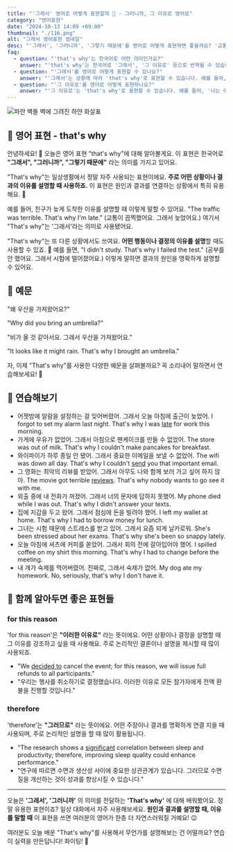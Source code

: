 ```yaml
---
title: "'그래서' 영어로 어떻게 표현할까 🌟 - 그러니까, 그 이유로 영어로"
category: "영어표현"
date: "2024-10-13 14:09 +09:00"
thumbnail: "./116.png"
alt: "그래서 영어표현 썸네일"
desc: "'그래서', '그러니까', '그렇기 때문에'를 영어로 어떻게 표현하면 좋을까요? '교통이 끔찍했어요. 그래서 늦었어요.', '공부를 안 했어요. 그래서 시험에 떨어졌어요.' 등을 영어로 표현하는 법을 배워봅시다. 다양한 예문을 통해서 연습하고 본인의 표현으로 만들어 보세요."
faq:
  - question: "'that's why'는 한국어로 어떤 의미인가요?"
    answer: "'that's why'는 한국어로 '그래서', '그 이유로' 등으로 번역될 수 있습니다. 주로 앞서 언급한 이유나 상황을 설명할 때 사용됩니다."
  - question: "'그래서'를 영어로 어떻게 표현할 수 있나요?"
    answer: "'그래서'는 상황에 따라 'that's why'로 표현할 수 있습니다. 예를 들어, '비가 와서 우리는 집에 있었어. 그래서 우리는 영화를 봤어'는 'It was raining, so we stayed home. That's why we watched a movie.'로 말할 수 있습니다."
  - question: "'그 이유로'를 영어로 어떻게 표현하나요?"
    answer: "'그 이유로'는 'that's why'로 표현할 수 있습니다. 예를 들어, '나는 이 일을 잘 해냈어. 그 이유로 상을 받았어'는 'I did well on this task. That's why I received an award.'로 표현할 수 있습니다."
---
```


![파란 벽돌 벽에 그려진 하얀 화살표](./116-1.jpg)

## 🌟 영어 표현 - that's why

안녕하세요! 👋 오늘은 영어 표현 "that's why"에 대해 알아볼게요. 이 표현은 한국어로 **"그래서", "그러니까", "그렇기 때문에"** 라는 의미를 가지고 있어요.

"That's why"는 일상생활에서 정말 자주 사용되는 표현이에요. **주로 어떤 상황이나 결과의 이유를 설명할 때 사용하죠.** 이 표현은 원인과 결과를 연결하는 상황에서 특히 유용해요. 🧠

예를 들어, 친구가 늦게 도착한 이유를 설명할 때 이렇게 말할 수 있어요. "The traffic was terrible. That's why I'm late." (교통이 끔찍했어요. 그래서 늦었어요.) 여기서 "That's why"는 '그래서'라는 의미로 사용됐어요.

"That's why"는 또 다른 상황에서도 쓰여요. **어떤 행동이나 결정의 이유를 설명**할 때도 사용할 수 있죠. 🤔 예를 들면, "I didn't study. That's why I failed the test." (공부를 안 했어요. 그래서 시험에 떨어졌어요.) 이렇게 말하면 결과의 원인을 명확하게 설명할 수 있어요.

## 📖 예문

"왜 우산을 가져왔어요?"

"Why did you bring an umbrella?"

"비가 올 것 같아서요. 그래서 우산을 가져왔어요."

"It looks like it might rain. That's why I brought an umbrella."

자, 이제 "That's why"를 사용한 다양한 예문을 살펴볼까요? 꼭 소리내어 말하면서 연습해보세요! 🚀

## 💬 연습해보기

<ul data-interactive-list>
  <li data-interactive-item>
    <span data-toggler>어젯밤에 알람을 설정하는 걸 잊어버렸어. 그래서 오늘 아침에 출근이 늦었어.</span>
    <span data-answer>I forgot to set my alarm last night. That's why I was <a href="/blog/in-english/391.late/">late</a> for work this morning.</span>
  </li>
  <li data-interactive-item>
    <span data-toggler>가게에 우유가 없었어. 그래서 아침으로 팬케이크를 만들 수 없었어.</span>
    <span data-answer>The store was out of milk. That's why I couldn't make pancakes for breakfast.</span>
  </li>
  <li data-interactive-item>
    <span data-toggler>와이파이가 하루 종일 안 됐어. 그래서 중요한 이메일을 보낼 수 없었어.</span>
    <span data-answer>The wifi was down all day. That's why I couldn't <a href="/blog/in-english/292.send/">send</a> you that important email.</span>
  </li>
  <li data-interactive-item>
    <span data-toggler>그 영화는 최악의 리뷰를 받았어. 그래서 아무도 나와 함께 보러 가고 싶어 하지 않아.</span>
    <span data-answer>The movie got terrible <a href="/blog/in-english/251.review/">reviews</a>. That's why nobody wants to go see it with me.</span>
  </li>
  <li data-interactive-item>
    <span data-toggler>외출 중에 내 전화가 꺼졌어. 그래서 너의 문자에 답하지 못했어.</span>
    <span data-answer>My phone died while I was out. That's why I didn't answer your texts.</span>
  </li>
  <li data-interactive-item>
    <span data-toggler>집에 지갑을 두고 왔어. 그래서 점심에 돈을 빌려야 했어.</span>
    <span data-answer>I left my wallet at home. That's why I had to borrow money for lunch.</span>
  </li>
  <li data-interactive-item>
    <span data-toggler>그녀는 시험 때문에 스트레스를 받고 있어. 그래서 요즘 되게 날카로워.</span>
    <span data-answer>She's been stressed about her exams. That's why she's been so snappy lately.</span>
  </li>
  <li data-interactive-item>
    <span data-toggler>오늘 아침에 셔츠에 커피를 쏟았어. 그래서 회의 전에 갈아입어야 했어.</span>
    <span data-answer>I spilled coffee on my shirt this morning. That's why I had to change before the meeting.</span>
  </li>
  <li data-interactive-item>
    <span data-toggler>내 개가 숙제를 먹어버렸어. 진짜로, 그래서 숙제가 없어.</span>
    <span data-answer>My dog ate my homework. No, seriously, that's why I don't have it.</span>
  </li>
</ul>

## 🤝 함께 알아두면 좋은 표현들

### for this reason

'for this reason'은 **"이러한 이유로"** 라는 뜻이에요. 어떤 상황이나 결정을 설명할 때 그 이유를 강조하고 싶을 때 사용해요. 주로 논리적인 결론이나 설명을 제시할 때 많이 사용되죠.

- "We [decided to](/blog/in-english/062.decide-to/) cancel the event; for this reason, we will issue full refunds to all participants."
- "우리는 행사를 취소하기로 결정했습니다. 이러한 이유로 모든 참가자에게 전액 환불을 진행할 것입니다."

### therefore

'therefore'는 **"그러므로"** 라는 뜻이에요. 어떤 주장이나 결과를 명확하게 연결 지을 때 사용되며, 주로 논리적인 설명을 할 때 많이 활용됩니다.

- "The research shows a [significant](/blog/in-english/285.significant/) correlation between sleep and productivity; therefore, improving sleep quality could enhance performance."
- "연구에 따르면 수면과 생산성 사이에 중요한 상관관계가 있습니다. 그러므로 수면 질을 개선하는 것이 성과를 향상시킬 수 있습니다."

---

오늘은 **'그래서', '그러니까'** 의 의미를 전달하는 **'That's why'** 에 대해 배워봤어요. 정말 유용한 표현이죠? 일상 대화에서 자주 사용해보세요. **원인과 결과를 설명할 때, 이유를 말할 때** 이 표현을 쓰면 여러분의 영어가 한층 더 자연스러워질 거예요! 😉

여러분도 오늘 배운 "That's why"를 사용해서 무언가를 설명해보는 건 어떨까요? 연습이 실력을 만든답니다! 화이팅! 💪

